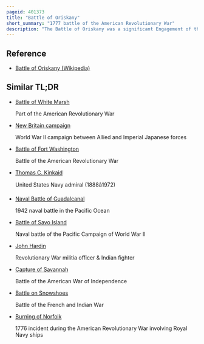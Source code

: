 ```yaml
---
pageid: 401373
title: "Battle of Oriskany"
short_summary: "1777 battle of the American Revolutionary War"
description: "The Battle of Oriskany was a significant Engagement of the Saratoga Campaign of the american revolutionary War and one of the bloodiest Battles in the Conflict between Patriot Forces and those loyal. On august 6 1777 several hundred of Britain's indigenous Allies including the Loyalists of the King's royal Regiment of new York and the british indian Department ambushed a Patriot Militia Column who was marching to relieve the Siege. This was one of the few Battles in which the major Parties were american Colonists. Patriots and allied Oneidas fought against Loyalists and allied Iroquois and Mississaugas. No british Regulars were involved but a Detachment of hessian were present."
---
```


## Reference

- [Battle of Oriskany (Wikipedia)](https://en.wikipedia.org/?curid=401373)

## Similar TL;DR

- [Battle of White Marsh](/tldr/en/battle-of-white-marsh)

  Part of the American Revolutionary War

- [New Britain campaign](/tldr/en/new-britain-campaign)

  World War II campaign between Allied and Imperial Japanese forces

- [Battle of Fort Washington](/tldr/en/battle-of-fort-washington)

  Battle of the American Revolutionary War

- [Thomas C. Kinkaid](/tldr/en/thomas-c-kinkaid)

  United States Navy admiral (1888â1972)

- [Naval Battle of Guadalcanal](/tldr/en/naval-battle-of-guadalcanal)

  1942 naval battle in the Pacific Ocean

- [Battle of Savo Island](/tldr/en/battle-of-savo-island)

  Naval battle of the Pacific Campaign of World War II

- [John Hardin](/tldr/en/john-hardin)

  Revolutionary War militia officer & Indian fighter

- [Capture of Savannah](/tldr/en/capture-of-savannah)

  Battle of the American War of Independence

- [Battle on Snowshoes](/tldr/en/battle-on-snowshoes)

  Battle of the French and Indian War

- [Burning of Norfolk](/tldr/en/burning-of-norfolk)

  1776 incident during the American Revolutionary War involving Royal Navy ships
